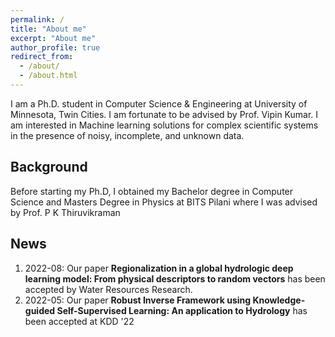```yaml
---
permalink: /
title: "About me"
excerpt: "About me"
author_profile: true
redirect_from: 
  - /about/
  - /about.html
---
```


I am a Ph.D. student in Computer Science & Engineering at University of Minnesota, Twin Cities. I am fortunate to be advised by Prof. Vipin Kumar.
I am interested in Machine learning solutions for complex scientific systems in the presence of noisy, incomplete, and unknown data.



Background
------
Before starting my Ph.D, I obtained my Bachelor degree in Computer Science and Masters Degree in Physics at BITS Pilani where I was advised by Prof. P K Thiruvikraman

News
------
1. 2022-08: Our paper **Regionalization in a global hydrologic deep learning model: From physical descriptors to random vectors** has been accepted by Water Resources Research.
2. 2022-05: Our paper **Robust Inverse Framework using Knowledge-guided Self-Supervised Learning: An application to Hydrology** has been accepted at KDD '22

<script type="text/javascript" id="clustrmaps" src="//clustrmaps.com/map_v2.js?d=LfAScFrUO-C4Y6VxgQur3c0EGUK6fOTW9ug-weruTPE&cl=ffffff&w=a"></script>